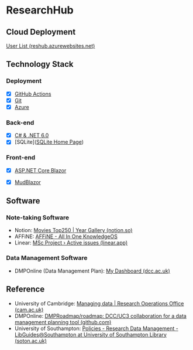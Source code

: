 # ResearchHub

## Cloud Deployment

[User List (reshub.azurewebsites.net)](https://reshub.azurewebsites.net/fetchdata)

## Technology Stack

### Deployment

-   [x] [GitHub Actions](https://docs.github.com/en/actions)
-   [x] [Git](https://git-scm.com/doc)
-   [x] [Azure](https://azure.microsoft.com/en-gb/free/search/?ef_id=_k_Cj0KCQjwnMWkBhDLARIsAHBOftr5t_dmE2EQ4wQNg_MMh7HZypFviT4P3G39H4-WKofyQZ4231OFMg8aAue_EALw_wcB_k_&OCID=AIDcmm3bvqzxp1_SEM__k_Cj0KCQjwnMWkBhDLARIsAHBOftr5t_dmE2EQ4wQNg_MMh7HZypFviT4P3G39H4-WKofyQZ4231OFMg8aAue_EALw_wcB_k_&gad=1&gclid=Cj0KCQjwnMWkBhDLARIsAHBOftr5t_dmE2EQ4wQNg_MMh7HZypFviT4P3G39H4-WKofyQZ4231OFMg8aAue_EALw_wcB)

### Back-end

-   [x] [C# & .NET 6.0](https://learn.microsoft.com/en-us/dotnet/csharp/programming-guide/concepts/linq/)
-   [x] [SQLite]([SQLite Home Page](https://www.sqlite.org/index.html))

### Front-end

-   [x] [ASP.NET Core Blazor](https://learn.microsoft.com/en-us/aspnet/core/blazor/?view=aspnetcore-7.0)

-   [x] [MudBlazor](https://mudblazor.com/docs/overview)

## Software

### Note-taking Software

-   Notion: [Movies Top250 | Year Gallery (notion.so)](https://www.notion.so/df291df754f341c4bfc368367ba774e0?v=a3811af76ce443b499fde831704ecd3c)
-   AFFiNE: [AFFiNE - All In One KnowledgeOS](https://affine.pro/)
-   Linear: [MSc Project › Active issues (linear.app)](https://linear.app/msc-project/team/MSC/active)

### Data Management Software

-   DMPOnline (Data Management Plan): [My Dashboard (dcc.ac.uk)](https://dmponline.dcc.ac.uk/plans)

## Reference

-   University of Cambridge: [Managing data | Research Operations Office (cam.ac.uk)](https://www.research-operations.admin.cam.ac.uk/managing-research-projects/research-data-management)
-   DMPOnline: [DMPRoadmap/roadmap: DCC/UC3 collaboration for a data management planning tool (github.com)](https://github.com/DMPRoadmap/roadmap)
-   University of Southampton: [Policies - Research Data Management - LibGuides@Southampton at University of Southampton Library (soton.ac.uk)](https://library.soton.ac.uk/researchdata/policies)